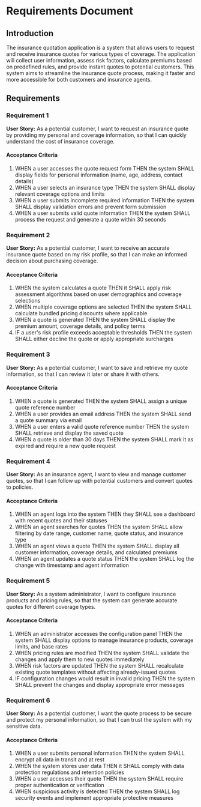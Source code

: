 # Requirements Document

## Introduction

The insurance quotation application is a system that allows users to request and receive insurance quotes for various types of coverage. The application will collect user information, assess risk factors, calculate premiums based on predefined rules, and provide instant quotes to potential customers. This system aims to streamline the insurance quote process, making it faster and more accessible for both customers and insurance agents.

## Requirements

### Requirement 1

**User Story:** As a potential customer, I want to request an insurance quote by providing my personal and coverage information, so that I can quickly understand the cost of insurance coverage.

#### Acceptance Criteria

1. WHEN a user accesses the quote request form THEN the system SHALL display fields for personal information (name, age, address, contact details)
2. WHEN a user selects an insurance type THEN the system SHALL display relevant coverage options and limits
3. WHEN a user submits incomplete required information THEN the system SHALL display validation errors and prevent form submission
4. WHEN a user submits valid quote information THEN the system SHALL process the request and generate a quote within 30 seconds

### Requirement 2

**User Story:** As a potential customer, I want to receive an accurate insurance quote based on my risk profile, so that I can make an informed decision about purchasing coverage.

#### Acceptance Criteria

1. WHEN the system calculates a quote THEN it SHALL apply risk assessment algorithms based on user demographics and coverage selections
2. WHEN multiple coverage options are selected THEN the system SHALL calculate bundled pricing discounts where applicable
3. WHEN a quote is generated THEN the system SHALL display the premium amount, coverage details, and policy terms
4. IF a user's risk profile exceeds acceptable thresholds THEN the system SHALL either decline the quote or apply appropriate surcharges

### Requirement 3

**User Story:** As a potential customer, I want to save and retrieve my quote information, so that I can review it later or share it with others.

#### Acceptance Criteria

1. WHEN a quote is generated THEN the system SHALL assign a unique quote reference number
2. WHEN a user provides an email address THEN the system SHALL send a quote summary via email
3. WHEN a user enters a valid quote reference number THEN the system SHALL retrieve and display the saved quote
4. WHEN a quote is older than 30 days THEN the system SHALL mark it as expired and require a new quote request

### Requirement 4

**User Story:** As an insurance agent, I want to view and manage customer quotes, so that I can follow up with potential customers and convert quotes to policies.

#### Acceptance Criteria

1. WHEN an agent logs into the system THEN they SHALL see a dashboard with recent quotes and their statuses
2. WHEN an agent searches for quotes THEN the system SHALL allow filtering by date range, customer name, quote status, and insurance type
3. WHEN an agent views a quote THEN the system SHALL display all customer information, coverage details, and calculated premiums
4. WHEN an agent updates a quote status THEN the system SHALL log the change with timestamp and agent information

### Requirement 5

**User Story:** As a system administrator, I want to configure insurance products and pricing rules, so that the system can generate accurate quotes for different coverage types.

#### Acceptance Criteria

1. WHEN an administrator accesses the configuration panel THEN the system SHALL display options to manage insurance products, coverage limits, and base rates
2. WHEN pricing rules are modified THEN the system SHALL validate the changes and apply them to new quotes immediately
3. WHEN risk factors are updated THEN the system SHALL recalculate existing quote templates without affecting already-issued quotes
4. IF configuration changes would result in invalid pricing THEN the system SHALL prevent the changes and display appropriate error messages

### Requirement 6

**User Story:** As a potential customer, I want the quote process to be secure and protect my personal information, so that I can trust the system with my sensitive data.

#### Acceptance Criteria

1. WHEN a user submits personal information THEN the system SHALL encrypt all data in transit and at rest
2. WHEN the system stores user data THEN it SHALL comply with data protection regulations and retention policies
3. WHEN a user accesses their quote THEN the system SHALL require proper authentication or verification
4. WHEN suspicious activity is detected THEN the system SHALL log security events and implement appropriate protective measures